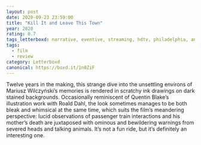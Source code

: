 ```yaml
---
layout: post 
date: 2020-09-23 23:59:00
title: "Kill It and Leave This Town"
year: 2020
rating: 0.7
tags_letterboxd: narrative, eventive, streaming, hdtv, philadelphia, animation, festival, ottawa international animation festival
tags:
  - film
  - review
category: Letterboxd
canonical: https://boxd.it/1n0ZiF
---
```


Twelve years in the making, this strange dive into the unsettling environs of Mariusz Wilczyński’s memories is rendered in scratchy ink drawings on dark stained backgrounds. Occasionally reminiscent of Quentin Blake’s illustration work with Roald Dahl, the look sometimes manages to be both bleak and whimsical at the same time, which suits the film’s meandering perspective: lucid observations of passenger train interactions and his mother’s death are juxtaposed with ominous and bewildering warnings from severed heads and talking animals. It’s not a fun ride, but it’s definitely an interesting one.